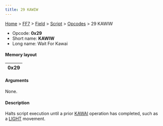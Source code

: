 ```yaml
---
title: 29 KAWIW
---
```


[Home](Main%20Page.md) > [FF7](FF7.md) > [Field](FF7/Field.md) > [Script](FF7/Field/Script.md) > [Opcodes](FF7/Field/Script/Opcodes.md) > 29 KAWIW

-   Opcode: **0x29**
-   Short name: **KAWIW**
-   Long name: Wait For Kawai

#### Memory layout

| 0x29 |
|------|

#### Arguments

None.

#### Description

Halts script execution until a prior [KAWAI][] operation has completed,
such as a [LIGHT][] movement.

  [KAWAI]: FF7/Field/Script/Opcodes/28%20KAWAI.md "wikilink"
  [LIGHT]: FF7/Field/Script/Opcodes/28%20KAWAI/06%20LIGHT.md "wikilink"
